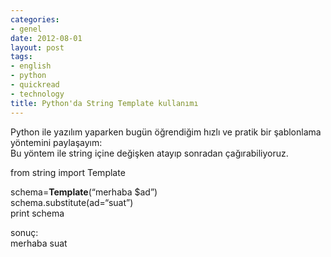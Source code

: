 ```yaml
---
categories:
- genel
date: 2012-08-01
layout: post
tags:
- english
- python
- quickread
- technology
title: Python'da String Template kullanımı
---
```


Python ile yazılım yaparken bugün öğrendiğim hızlı ve pratik bir şablonlama yöntemini paylaşayım:  
Bu yöntem ile string içine değişken atayıp sonradan çağırabiliyoruz.  
  
from string import Template  
  
schema=**Template**(“merhaba $ad”)  
schema.substitute(ad\=“suat”)  
print schema  
  
sonuç:  
merhaba suat

